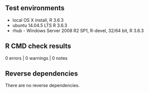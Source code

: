 ## Test environments
* local OS X install, R 3.6.3
* ubuntu 14.04.5 LTS R 3.6.3
* rhub - Windows Server 2008 R2 SP1, R-devel, 32/64 bit, R 3.6.3

## R CMD check results

0 errors | 0 warnings | 0 notes

## Reverse dependencies

There are no reverse dependencies.

